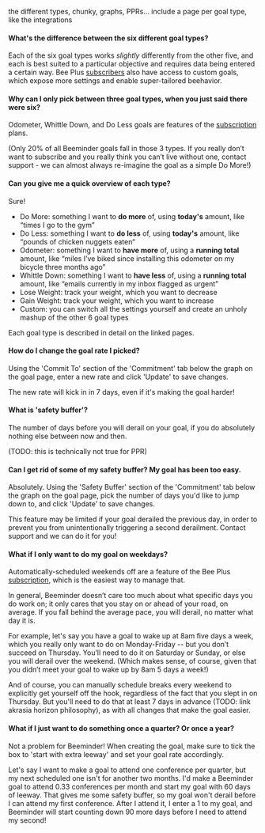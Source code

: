 the different types, chunky, graphs, PPRs... include a page per goal type, like the integrations

#### What's the difference between the six different goal types?
Each of the six goal types works *slightly* differently from the other five, and each is best suited to a particular objective and requires data being entered a certain way.  Bee Plus [subscribers](https://www.beeminder.com/premium) also have access to custom goals, which expose more settings and enable super-tailored beehavior.

#### Why can I only pick between three goal types, when you just said there were six?
Odometer, Whittle Down, and Do Less goals are features of the [subscription](https://www.beeminder.com/premium) plans.

(Only 20% of all Beeminder goals fall in those 3 types.  If you really don’t want to subscribe and you really think you can’t live without one, contact support - we can almost always re-imagine the goal as a simple Do More!)

#### Can you give me a quick overview of each type?
Sure!
  * Do More: something I want to **do more** of, using **today's** amount, like “times I go to the gym”
  * Do Less: something I want to **do less** of, using **today's** amount, like “pounds of chicken nuggets eaten“
  * Odometer: something I want to **have more** of, using a **running total** amount, like “miles I’ve biked since installing this odometer on my bicycle three months ago”
  * Whittle Down: something I want to **have less** of, using a **running total** amount, like “emails currently in my inbox flagged as urgent”
  * Lose Weight: track your weight, which you want to decrease
  * Gain Weight: track your weight, which you want to increase
  * Custom: you can switch all the settings yourself and create an unholy mashup of the other 6 goal types
  
Each goal type is described in detail on the linked pages.

#### How do I change the goal rate I picked?
Using the 'Commit To' section of the 'Commitment' tab below the graph on the goal page, enter a new rate and click 'Update' to save changes.

The new rate will kick in in 7 days, even if it's making the goal harder!

#### What is 'safety buffer'?
The number of days before you will derail on your goal, if you do absolutely nothing else between now and then.

(TODO: this is technically not true for PPR)

#### Can I get rid of some of my safety buffer?  My goal has been too easy.
Absolutely.  Using the 'Safety Buffer' section of the 'Commitment' tab below the graph on the goal page, pick the number of days you'd like to jump down to, and click 'Update' to save changes.

This feature may be limited if your goal derailed the previous day, in order to prevent you from unintentionally triggering a second derailment.  Contact support and we can do it for you!

#### What if I only want to do my goal on weekdays?
Automatically-scheduled weekends off are a feature of the Bee Plus [subscription](https://www.beeminder.com/premium), which is the easiest way to manage that.

In general, Beeminder doesn’t care too much about what specific days you do work on; it only cares that you stay on or ahead of your road, on average.  If you fall behind the average pace, you will derail, no matter what day it is.

For example, let's say you have a goal to wake up at 8am five days a week, which you really only want to do on Monday-Friday -- but you don’t succeed on Thursday.  You’ll need to do it on Saturday or Sunday, or else you will derail over the weekend. (Which makes sense, of course, given that you didn’t meet your goal to wake up by 8am 5 days a week!)

And of course, you can manually schedule breaks every weekend to explicitly get yourself off the hook, regardless of the fact that you slept in on Thursday.  But you'll need to do that at least 7 days in advance (TODO: link akrasia horizon philosophy), as with all changes that make the goal easier.

#### What if I just want to do something once a quarter?  Or once a year?
Not a problem for Beeminder!  When creating the goal, make sure to tick the box to 'start with extra leeway' and set your goal rate accordingly.

Let's say I want to make a goal to attend one conference per quarter, but my next scheduled one isn't for another two months.  I'd make a Beeminder goal to attend 0.33 conferences per month and start my goal with 60 days of leeway.  That gives me some safety buffer, so my goal won't derail before I can attend my first conference.  After I attend it, I enter a 1 to my goal, and Beeminder will start counting down 90 more days before I need to attend my second!

